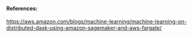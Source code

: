 #### References:
https://aws.amazon.com/blogs/machine-learning/machine-learning-on-distributed-dask-using-amazon-sagemaker-and-aws-fargate/